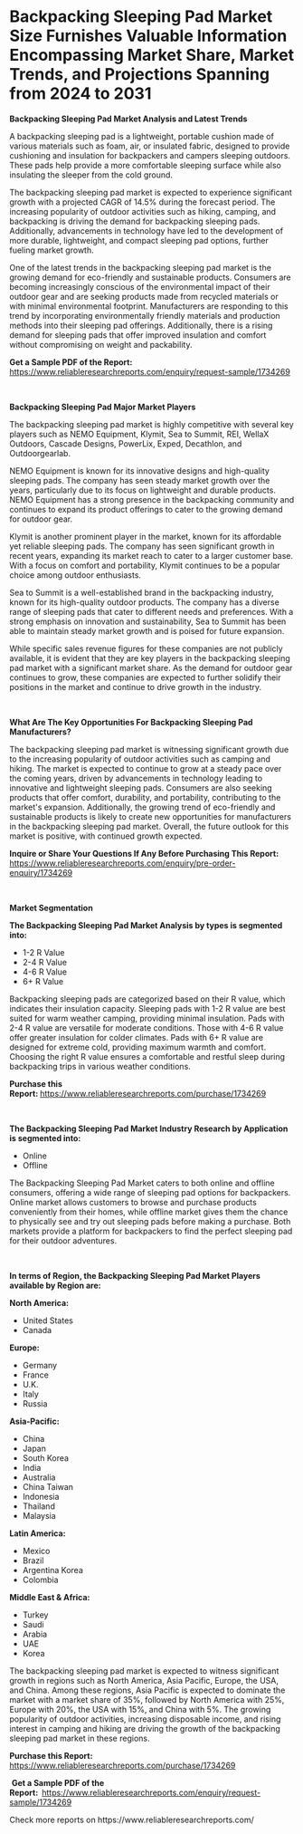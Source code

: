 <p><h1>Backpacking Sleeping Pad Market Size Furnishes Valuable Information Encompassing Market Share, Market Trends, and Projections Spanning from 2024 to 2031</h1></p><p><strong>Backpacking Sleeping Pad Market Analysis and Latest Trends</strong></p>
<p><p>A backpacking sleeping pad is a lightweight, portable cushion made of various materials such as foam, air, or insulated fabric, designed to provide cushioning and insulation for backpackers and campers sleeping outdoors. These pads help provide a more comfortable sleeping surface while also insulating the sleeper from the cold ground.</p><p>The backpacking sleeping pad market is expected to experience significant growth with a projected CAGR of 14.5% during the forecast period. The increasing popularity of outdoor activities such as hiking, camping, and backpacking is driving the demand for backpacking sleeping pads. Additionally, advancements in technology have led to the development of more durable, lightweight, and compact sleeping pad options, further fueling market growth.</p><p>One of the latest trends in the backpacking sleeping pad market is the growing demand for eco-friendly and sustainable products. Consumers are becoming increasingly conscious of the environmental impact of their outdoor gear and are seeking products made from recycled materials or with minimal environmental footprint. Manufacturers are responding to this trend by incorporating environmentally friendly materials and production methods into their sleeping pad offerings. Additionally, there is a rising demand for sleeping pads that offer improved insulation and comfort without compromising on weight and packability.</p></p>
<p><strong>Get a Sample PDF of the Report:&nbsp;</strong> <a href="https://www.reliableresearchreports.com/enquiry/request-sample/1734269">https://www.reliableresearchreports.com/enquiry/request-sample/1734269</a></p>
<p>&nbsp;</p>
<p><strong>Backpacking Sleeping Pad Major Market Players</strong></p>
<p><p>The backpacking sleeping pad market is highly competitive with several key players such as NEMO Equipment, Klymit, Sea to Summit, REI, WellaX Outdoors, Cascade Designs, PowerLix, Exped, Decathlon, and Outdoorgearlab.</p><p>NEMO Equipment is known for its innovative designs and high-quality sleeping pads. The company has seen steady market growth over the years, particularly due to its focus on lightweight and durable products. NEMO Equipment has a strong presence in the backpacking community and continues to expand its product offerings to cater to the growing demand for outdoor gear.</p><p>Klymit is another prominent player in the market, known for its affordable yet reliable sleeping pads. The company has seen significant growth in recent years, expanding its market reach to cater to a larger customer base. With a focus on comfort and portability, Klymit continues to be a popular choice among outdoor enthusiasts.</p><p>Sea to Summit is a well-established brand in the backpacking industry, known for its high-quality outdoor products. The company has a diverse range of sleeping pads that cater to different needs and preferences. With a strong emphasis on innovation and sustainability, Sea to Summit has been able to maintain steady market growth and is poised for future expansion.</p><p>While specific sales revenue figures for these companies are not publicly available, it is evident that they are key players in the backpacking sleeping pad market with a significant market share. As the demand for outdoor gear continues to grow, these companies are expected to further solidify their positions in the market and continue to drive growth in the industry.</p></p>
<p>&nbsp;</p>
<p><strong>What Are The Key Opportunities For Backpacking Sleeping Pad Manufacturers?</strong></p>
<p><p>The backpacking sleeping pad market is witnessing significant growth due to the increasing popularity of outdoor activities such as camping and hiking. The market is expected to continue to grow at a steady pace over the coming years, driven by advancements in technology leading to innovative and lightweight sleeping pads. Consumers are also seeking products that offer comfort, durability, and portability, contributing to the market's expansion. Additionally, the growing trend of eco-friendly and sustainable products is likely to create new opportunities for manufacturers in the backpacking sleeping pad market. Overall, the future outlook for this market is positive, with continued growth expected.</p></p>
<p><strong>Inquire or Share Your Questions If Any Before Purchasing This Report:</strong> <a href="https://www.reliableresearchreports.com/enquiry/pre-order-enquiry/1734269">https://www.reliableresearchreports.com/enquiry/pre-order-enquiry/1734269</a></p>
<p>&nbsp;</p>
<p><strong>Market Segmentation</strong></p>
<p><strong>The Backpacking Sleeping Pad Market Analysis by types is segmented into:</strong></p>
<p><ul><li>1-2 R Value</li><li>2-4 R Value</li><li>4-6 R Value</li><li>6+ R Value</li></ul></p>
<p><p>Backpacking sleeping pads are categorized based on their R value, which indicates their insulation capacity. Sleeping pads with 1-2 R value are best suited for warm weather camping, providing minimal insulation. Pads with 2-4 R value are versatile for moderate conditions. Those with 4-6 R value offer greater insulation for colder climates. Pads with 6+ R value are designed for extreme cold, providing maximum warmth and comfort. Choosing the right R value ensures a comfortable and restful sleep during backpacking trips in various weather conditions.</p></p>
<p><strong>Purchase this Report:&nbsp;</strong><a href="https://www.reliableresearchreports.com/purchase/1734269">https://www.reliableresearchreports.com/purchase/1734269</a></p>
<p>&nbsp;</p>
<p><strong>The Backpacking Sleeping Pad Market Industry Research by Application is segmented into:</strong></p>
<p><ul><li>Online</li><li>Offline</li></ul></p>
<p><p>The Backpacking Sleeping Pad Market caters to both online and offline consumers, offering a wide range of sleeping pad options for backpackers. Online market allows customers to browse and purchase products conveniently from their homes, while offline market gives them the chance to physically see and try out sleeping pads before making a purchase. Both markets provide a platform for backpackers to find the perfect sleeping pad for their outdoor adventures.</p></p>
<p>&nbsp;</p>
<p><strong>In terms of Region, the Backpacking Sleeping Pad Market Players available by Region are:</strong></p>
<p>
    <p> <strong> North America: </strong>
        <ul>
            <li>United States</li>
            <li>Canada</li>
        </ul>
        </p> 
    <p> <strong> Europe: </strong>
        <ul>
            <li>Germany</li>
            <li>France</li>
            <li>U.K.</li>
            <li>Italy</li>
            <li>Russia</li>
        </ul>
        </p> 
    <p> <strong> Asia-Pacific: </strong>
        <ul>
            <li>China</li>
            <li>Japan</li>
            <li>South Korea</li>
            <li>India</li>
            <li>Australia</li>
            <li>China Taiwan</li>
            <li>Indonesia</li>
            <li>Thailand</li>
            <li>Malaysia</li>
        </ul>
        </p> 
    <p> <strong> Latin America: </strong>
        <ul>
            <li>Mexico</li>
            <li>Brazil</li>
            <li>Argentina Korea</li>
            <li>Colombia</li>
        </ul>
        </p> 
    <p> <strong> Middle East & Africa: </strong>
        <ul>
            <li>Turkey</li>
            <li>Saudi</li>
            <li>Arabia</li>
            <li>UAE</li>
            <li>Korea</li>
        </ul>
    </p>
    </p>
<p><p>The backpacking sleeping pad market is expected to witness significant growth in regions such as North America, Asia Pacific, Europe, the USA, and China. Among these regions, Asia Pacific is expected to dominate the market with a market share of 35%, followed by North America with 25%, Europe with 20%, the USA with 15%, and China with 5%. The growing popularity of outdoor activities, increasing disposable income, and rising interest in camping and hiking are driving the growth of the backpacking sleeping pad market in these regions.</p></p>
<p><strong>Purchase this Report: </strong><a href="https://www.reliableresearchreports.com/purchase/1734269">https://www.reliableresearchreports.com/purchase/1734269</a></p>
<p>&nbsp;<strong>Get a Sample PDF of the Report:&nbsp;&nbsp;</strong><a href="https://www.reliableresearchreports.com/enquiry/request-sample/1734269">https://www.reliableresearchreports.com/enquiry/request-sample/1734269</a></p>
<p><strong></strong></p>
<p>Check more reports on https://www.reliableresearchreports.com/</p>